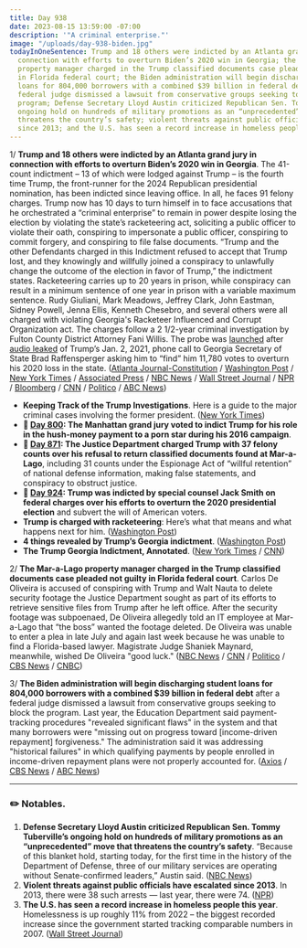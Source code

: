 ```yaml
---
title: Day 938
date: 2023-08-15 13:59:00 -07:00
description: '"A criminal enterprise."'
image: "/uploads/day-938-biden.jpg"
todayInOneSentence: Trump and 18 others were indicted by an Atlanta grand jury in
  connection with efforts to overturn Biden’s 2020 win in Georgia; the Mar-a-Lago
  property manager charged in the Trump classified documents case pleaded not guilty
  in Florida federal court; the Biden administration will begin discharging student
  loans for 804,000 borrowers with a combined $39 billion in federal debt after a
  federal judge dismissed a lawsuit from conservative groups seeking to block the
  program; Defense Secretary Lloyd Austin criticized Republican Sen. Tommy Tuberville’s
  ongoing hold on hundreds of military promotions as an “unprecedented” move that
  threatens the country’s safety; violent threats against public officials have escalated
  since 2013; and the U.S. has seen a record increase in homeless people this year.
---
```


1/ **Trump and 18 others were indicted by an Atlanta grand jury in connection with efforts to overturn Biden’s 2020 win in Georgia**. The 41-count indictment – 13 of which were lodged against Trump – is the fourth time Trump, the front-runner for the 2024 Republican presidential nomination, has been indicted since leaving office. In all, he faces 91 felony charges. Trump now has 10 days to turn himself in to face accusations that he orchestrated a “criminal enterprise” to remain in power despite losing the election by violating the state’s racketeering act, soliciting a public officer to violate their oath, conspiring to impersonate a public officer, conspiring to commit forgery, and conspiring to file false documents. “Trump and the other Defendants charged in this Indictment refused to accept that Trump lost, and they knowingly and willfully joined a conspiracy to unlawfully change the outcome of the election in favor of Trump,” the indictment states. Racketeering carries up to 20 years in prison, while conspiracy can result in a minimum sentence of one year in prison with a variable maximum sentence. Rudy Giuliani, Mark Meadows, Jeffrey Clark, John Eastman, Sidney Powell, Jenna Ellis, Kenneth Chesebro, and several others were all charged with violating Georgia's Racketeer Influenced and Corrupt Organization act. The charges follow a 2 1/2-year criminal investigation by Fulton County District Attorney Fani Willis. The probe was [launched](https://whatthefuckjusthappenedtoday.com/2021/02/10/day-22/#2-georgia-prosecutors-opened-a-crimi) after [audio leaked](https://whatthefuckjusthappenedtoday.com/2021/01/04/day-1446/#1-trump-pressured-georgia%E2%80%99s-secretar) of Trump’s Jan. 2, 2021, phone call to Georgia Secretary of State Brad Raffensperger asking him to “find” him 11,780 votes to overturn his 2020 loss in the state. ([Atlanta Journal-Constitution](https://www.ajc.com/politics/trump-18-others-indicted-for-trying-to-overthrow-2020-georgia-election/PQ3N2YBIDRDJFLJGFLEBZUWM6I/) / [Washington Post](https://www.washingtonpost.com/national-security/2023/08/14/trump-indictment-georgia-election-2020/) / [New York Times](https://www.nytimes.com/live/2023/08/15/us/trump-indictment-georgia) / [Associated Press](https://apnews.com/article/trump-georgia-election-investigation-grand-jury-willis-d39562cedfc60d64948708de1b011ed3) / [NBC News](https://www.nbcnews.com/politics/donald-trump/trump-indicted-georgia-racketeering-rcna74912) / [Wall Street Journal](https://www.wsj.com/articles/donald-trump-indicted-georgia-election-interference-case-64deb461?mod=article_inline) / [NPR](https://www.npr.org/live-updates/trump-news-indictment-georgia-election) / [Bloomberg](https://www.bloomberg.com/news/articles/2023-08-15/trump-indicted-by-georgia-prosecutor-over-2020-election-probe?sref=MIBMEEoj) / [CNN](https://www.cnn.com/2023/08/14/politics/donald-trump-fulton-county-georgia/index.html) / [Politico](https://www.politico.com/news/2023/08/14/fulton-county-trump-indictment-00111211) / [ABC News](https://abcnews.go.com/US/georgia-trump-indictment/story?id=102273028))

* **Keeping Track of the Trump Investigations**. Here is a guide to the major criminal cases involving the former president. ([New York Times](https://www.nytimes.com/interactive/2023/us/trump-investigations-charges-indictments.html))
* **📌 [Day 800](https://whatthefuckjusthappenedtoday.com/2023/03/30/day-800/#1-the-manhattan-grand-jury-voted-to): The Manhattan grand jury voted to indict Trump for his role in the hush-money payment to a porn star during his 2016 campaign**.
* **📌 [Day 871](https://whatthefuckjusthappenedtoday.com/2023/06/09/day-871/#1-the-justice-department-charged-tru): The Justice Department charged Trump with 37 felony counts over his refusal to return classified documents found at Mar-a-Lago**, including 31 counts under the Espionage Act of “willful retention” of national defense information, making false statements, and conspiracy to obstruct justice. 
* **📌 [Day 924](https://whatthefuckjusthappenedtoday.com/2023/08/01/day-924/#1-trump-was-indicted-by-special-coun): Trump was indicted by special counsel Jack Smith on federal charges over his efforts to overturn the 2020 presidential election** and subvert the will of American voters.
* **Trump is charged with racketeering**: Here’s what that means and what happens next for him. ([Washington Post](https://www.washingtonpost.com/politics/2023/08/15/trump-indicted-georgia-explained/))
* **4 things revealed by Trump’s Georgia indictment**. ([Washington Post](https://www.washingtonpost.com/politics/2023/08/15/takeaways-trump-georgia-indictment/))
* **The Trump Georgia Indictment, Annotated**. ([New York Times](https://www.nytimes.com/interactive/2023/08/15/us/politics/trump-georgia-indictment-annotated.html) / [CNN](https://www.cnn.com/interactive/2023/08/politics/annotated-trump-indictment-georgia-election-dg/))

2/ **The Mar-a-Lago property manager charged in the Trump classified documents case pleaded not guilty in Florida federal court**. Carlos De Oliveira is accused of conspiring with Trump and Walt Nauta to delete security footage the Justice Department sought as part of its efforts to retrieve sensitive files from Trump after he left office. After the security footage was subpoenaed, De Oliveira allegedly told an IT employee at Mar-a-Lago that “the boss” wanted the footage deleted. De Oliveira was unable to enter a plea in late July and again last week because he was unable to find a Florida-based lawyer. Magistrate Judge Shaniek Maynard, meanwhile, wished De Oliveira "good luck." ([NBC News](https://www.nbcnews.com/politics/donald-trump/trump-property-manager-pleads-not-guilty-classified-documents-case-rcna99995) / [CNN](https://www.cnn.com/2023/08/15/politics/carlos-de-oliveira-plea/index.html) / [Politico](https://www.politico.com/news/2023/08/15/trump-classified-docs-carlos-de-oliveira-00111252) / [CBS News](https://www.cbsnews.com/news/carlos-de-oliveira-mar-a-lago-property-manager-classified-documents-case-fort-pierce-court/) / [CNBC](https://www.cnbc.com/2023/08/15/trump-classified-docs-case-carlos-de-oliveira-pleads-not-guilty.html))

3/ **The Biden administration will begin discharging student loans for 804,000 borrowers with a combined $39 billion in federal debt** after a federal judge dismissed a lawsuit from conservative groups seeking to block the program. Last year, the Education Department said payment-tracking procedures "revealed significant flaws" in the system and that many borrowers were "missing out on progress toward [income-driven repayment] forgiveness." The administration said it was addressing "historical failures" in which qualifying payments by people enrolled in income-driven repayment plans were not properly accounted for. ([Axios](https://www.axios.com/2023/08/14/student-debt-biden-lawsuit-dismissed) / [CBS News](https://www.cbsnews.com/news/student-loan-forgiveness-income-driven-repayment-plans-president-biden/) / [ABC News](https://abcnews.go.com/Politics/biden-administration-begins-wiping-student-loan-debt-804000/story?id=102264052))

---

### ✏️ Notables.

1. **Defense Secretary Lloyd Austin criticized Republican Sen. Tommy Tuberville’s ongoing hold on hundreds of military promotions as an “unprecedented” move that threatens the country’s safety**. “Because of this blanket hold, starting today, for the first time in the history of the Department of Defense, three of our military services are operating without Senate-confirmed leaders,” Austin said. ([NBC News](https://www.nbcnews.com/politics/politics-news/defense-secretary-lloyd-austin-blasts-gop-senators-blockade-military-p-rcna99759))
2. **Violent threats against public officials have escalated since 2013**. In 2013, there were 38 such arrests — last year, there were 74. ([NPR](https://www.npr.org/2023/08/12/1193463117/violent-threats-against-public-officials-are-rising-heres-why))
3. **The U.S. has seen a record increase in homeless people this year**. Homelessness is up roughly 11% from 2022 – the biggest recorded increase since the government started tracking comparable numbers in 2007. ([Wall Street Journal](https://www.wsj.com/articles/homelessness-increasing-united-states-housing-costs-e1990ac7?mod=hp_lead_pos7))
